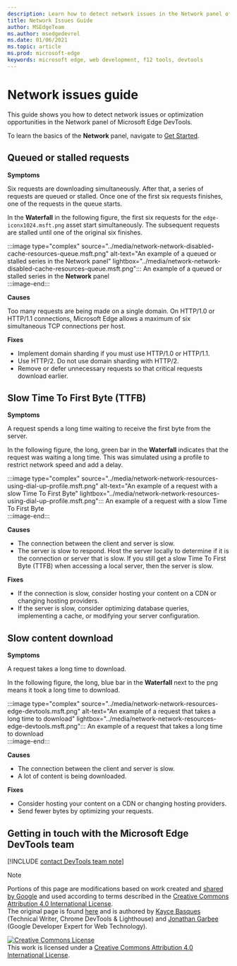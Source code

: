 ```yaml
---
description: Learn how to detect network issues in the Network panel of Microsoft Edge DevTools.
title: Network Issues Guide
author: MSEdgeTeam
ms.author: msedgedevrel
ms.date: 01/06/2021
ms.topic: article
ms.prod: microsoft-edge
keywords: microsoft edge, web development, f12 tools, devtools
---
```

<!-- Copyright Kayce Basques and Jonathan Garbee

   Licensed under the Apache License, Version 2.0 (the "License");
   you may not use this file except in compliance with the License.
   You may obtain a copy of the License at

       https://www.apache.org/licenses/LICENSE-2.0

   Unless required by applicable law or agreed to in writing, software
   distributed under the License is distributed on an "AS IS" BASIS,
   WITHOUT WARRANTIES OR CONDITIONS OF ANY KIND, either express or implied.
   See the License for the specific language governing permissions and
   limitations under the License.  -->

# Network issues guide  

This guide shows you how to detect network issues or optimization opportunities in the Network panel of Microsoft Edge DevTools.  

To learn the basics of the **Network** panel, navigate to [Get Started][NetworkPerformance].  

## Queued or stalled requests  

**Symptoms**  

Six requests are downloading simultaneously.  After that, a series of requests are queued or stalled.  Once one of the first six requests finishes, one of the requests in the queue starts.  

In the **Waterfall** in the following figure, the first six requests for the `edge-iconx1024.msft.png` asset start simultaneously.  The subsequent requests are stalled until one of the original six finishes.  

:::image type="complex" source="../media/network-network-disabled-cache-resources-queue.msft.png" alt-text="An example of a queued or stalled series in the Network panel" lightbox="../media/network-network-disabled-cache-resources-queue.msft.png":::
   An example of a queued or stalled series in the **Network** panel  
:::image-end:::  

**Causes**  

Too many requests are being made on a single domain.  On HTTP/1.0 or HTTP/1.1 connections, Microsoft Edge allows a maximum of six simultaneous TCP connections per host.  

**Fixes**  

*   Implement domain sharding if you must use HTTP/1.0 or HTTP/1.1.  
*   Use HTTP/2.  Do not use domain sharding with HTTP/2.  
*   Remove or defer unnecessary requests so that critical requests download earlier.  
    
## Slow Time To First Byte (TTFB)  

**Symptoms**  

A request spends a long time waiting to receive the first byte from the server.  

In the following figure, the long, green bar in the **Waterfall** indicates that the request was waiting a long time.  This was simulated using a profile to restrict network speed and add a delay.  

:::image type="complex" source="../media/network-network-resources-using-dial-up-profile.msft.png" alt-text="An example of a request with a slow Time To First Byte" lightbox="../media/network-network-resources-using-dial-up-profile.msft.png":::
   An example of a request with a slow Time To First Byte  
:::image-end:::  

**Causes**  

*   The connection between the client and server is slow.  
*   The server is slow to respond.  Host the server locally to determine if it is the connection or server that is slow.  If you still get a slow Time To First Byte \(TTFB\) when accessing a local server, then the server is slow.  
    
**Fixes**  

*   If the connection is slow, consider hosting your content on a CDN or changing hosting providers.  
*   If the server is slow, consider optimizing database queries, implementing a cache, or modifying your server configuration.  
    
## Slow content download  

**Symptoms**  

A request takes a long time to download.  

In the following figure, the long, blue bar in the **Waterfall** next to the png means it took a long time to download.  

:::image type="complex" source="../media/network-network-resources-edge-devtools.msft.png" alt-text="An example of a request that takes a long time to download" lightbox="../media/network-network-resources-edge-devtools.msft.png":::
   An example of a request that takes a long time to download  
:::image-end:::  

**Causes**  

*   The connection between the client and server is slow.  
*   A lot of content is being downloaded.  
    
**Fixes**  

*   Consider hosting your content on a CDN or changing hosting providers.  
*   Send fewer bytes by optimizing your requests.  
    
<!--   ## Contribute knowledge  

Do you have a network issue that should be added to this guide?  

*   Send a tweet to [@EdgeDevTools][MicrosoftEdgeTweet].  
*   Choose **Send Feedback** \(![Send Feedback][ImageSendFeedbackIcon]\) in the DevTools or select `Alt`+`Shift`+`I` \(Windows, Linux\) or `Option`+`Shift`+`I` \(macOS\) to provide feedback or feature requests.  
*   [Open an issue][WebFundamentalsIssue] on the docs repo.  -->  
    
## Getting in touch with the Microsoft Edge DevTools team  

[!INCLUDE [contact DevTools team note](../includes/contact-devtools-team-note.md)]  

<!-- image links -->  

[ImageSendFeedbackIcon]: ../media/smile-icon.msft.png  

<!-- links -->  

[NetworkPerformance]: ./index.md "Inspect network activity in Microsoft Edge DevTools | Microsoft Docs"  

[MicrosoftEdgeTweet]: https://twitter.com/intent/tweet?text=@EdgeDevTools%20[Network%20Issues%20Guide%20Suggestion]  

[WebFundamentalsIssue]: https://github.com/MicrosoftDocs/edge-developer/issues/new?title=%5BDevTools%20Network%20Issues%20Guide%20Suggestion%5D "New Issue - MicrosoftDocs/edge-developer"  

> [!NOTE]
> Portions of this page are modifications based on work created and [shared by Google][GoogleSitePolicies] and used according to terms described in the [Creative Commons Attribution 4.0 International License][CCA4IL].  
> The original page is found [here](https://developers.google.com/web/tools/chrome-devtools/network/issues) and is authored by [Kayce Basques][KayceBasques] \(Technical Writer, Chrome DevTools \& Lighthouse\) and [Jonathan Garbee][JonathanGarbee] \(Google Developer Expert for Web Technology\).  

[![Creative Commons License][CCby4Image]][CCA4IL]  
This work is licensed under a [Creative Commons Attribution 4.0 International License][CCA4IL].  

[CCA4IL]: https://creativecommons.org/licenses/by/4.0  
[CCby4Image]: https://i.creativecommons.org/l/by/4.0/88x31.png  
[GoogleSitePolicies]: https://developers.google.com/terms/site-policies  
[KayceBasques]: https://developers.google.com/web/resources/contributors/kaycebasques  
[JonathanGarbee]: https://developers.google.com/web/resources/contributors/jonathangarbee
